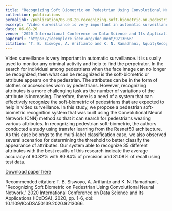 ```yaml
---
title: "Recognizing Soft Biometric on Pedestrian Using Convolutional Neural Network,"
collection: publications
permalink: /publication/06-08-20-recognizing-soft-biometric-on-pedestrian-using-convolutional-neural-network,
excerpt: 'Video surveillance is very important in automatic surveillance. It is usually used to monitor any criminal activity and help to find the perpetrator. In the search for individual among pedestrians when the face image can no longer be recognized, then what can be recognized is the soft-biometric or attribute appears on the pedestrian. The attributes can be in the form of clothes or accessories worn by pedestrians. However, recognizing attributes is a more challenging task as the number of variations of the attribute is increasing. Therefore, there is a need of a system that can effectively recognize the soft-biometric of pedestrians that are expected to help in video surveillance. In this study, we propose a pedestrian soft-biometric recognition system that was built using the Convolutional Neural Network (CNN) method so that it can search for pedestrians wearing various attributes. In recognizing pedestrian soft-biometric, the authors conducted a study using transfer learning from the Resnet50 architecture. As this case belongs to the multi-label classification case, we also observed several scenarios for determining the threshold to better classify the appearance of attributes. Our system able to recognize 35 different attributes with the best results of this research indicate the average accuracy of 90.82% with 80.84% of precision and 81.08% of recall using test data.'
date: 06-08-20
venue: '2020 International Conference on Data Science and Its Applications (ICoDSA)'
paperurl: 'https://ieeexplore.ieee.org/document/9213066'
citation: 'T. B. Siswoyo, A. Arifianto and K. N. Ramadhani, &quot;Recognizing Soft Biometric on Pedestrian Using Convolutional Neural Network,&quot; 2020 International Conference on Data Science and Its Applications (ICoDSA), 2020, pp. 1-6, doi: 10.1109/ICoDSA50139.2020.9213066.'
---
```

Video surveillance is very important in automatic surveillance. It is usually used to monitor any criminal activity and help to find the perpetrator. In the search for individual among pedestrians when the face image can no longer be recognized, then what can be recognized is the soft-biometric or attribute appears on the pedestrian. The attributes can be in the form of clothes or accessories worn by pedestrians. However, recognizing attributes is a more challenging task as the number of variations of the attribute is increasing. Therefore, there is a need of a system that can effectively recognize the soft-biometric of pedestrians that are expected to help in video surveillance. In this study, we propose a pedestrian soft-biometric recognition system that was built using the Convolutional Neural Network (CNN) method so that it can search for pedestrians wearing various attributes. In recognizing pedestrian soft-biometric, the authors conducted a study using transfer learning from the Resnet50 architecture. As this case belongs to the multi-label classification case, we also observed several scenarios for determining the threshold to better classify the appearance of attributes. Our system able to recognize 35 different attributes with the best results of this research indicate the average accuracy of 90.82% with 80.84% of precision and 81.08% of recall using test data.

[Download paper here](https://drive.google.com/file/d/1U0BjPG6RBVXByAnuWNuljwbCeGUuIoze/view?usp=sharing)

Recommended citation: T. B. Siswoyo, A. Arifianto and K. N. Ramadhani, "Recognizing Soft Biometric on Pedestrian Using Convolutional Neural Network," 2020 International Conference on Data Science and Its Applications (ICoDSA), 2020, pp. 1-6, doi: 10.1109/ICoDSA50139.2020.9213066.